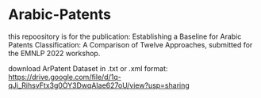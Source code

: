 # Arabic-Patents

this repoository is for the publication: Establishing a Baseline for Arabic Patents Classification: A Comparison of Twelve Approaches, submitted for the EMNLP 2022 workshop.




download ArPatent Dataset in .txt or .xml format:
https://drive.google.com/file/d/1q-qJj_RihsvFtx3g0OY3DwqAIae627oU/view?usp=sharing
